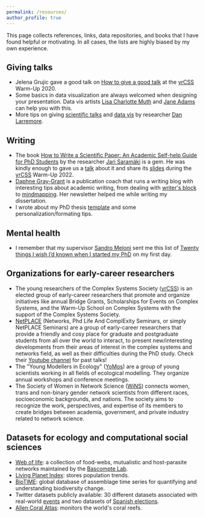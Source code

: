 ```yaml
---
permalink: /resources/
author_profile: true
---
```

This page collects references, links, data repositories, and books that I have found helpful or motivating. In all cases, the lists are highly biased by my own experience.


## Giving talks
- Jelena Grujic gave a good talk on [How to give a good talk][vTalk] at the [yrCSS] Warm-Up 2020. 
- Some basics in data visualization are always welcomed when designing your presentation. Data vis artists [Lisa Charlotte Muth][Lisa] and [Jane Adams][Jane] can help you with this.
- More tips on giving [scientific talks](https://drive.google.com/file/d/13efH6iA6toPtJ91KBt_QCeAyQBcSN7SA/view) and [data vis](https://drive.google.com/file/d/1LouVvISCRlWkItZgzoHcgoU5Q1VyHT4U/view) by researcher [Dan Larremore](https://larremorelab.github.io/dan/).
  
## Writing
- The book [How to Write a Scientific Paper: An Academic Self-help Guide for PhD Students](https://www.amazon.com/How-Write-Scientific-Paper-Self-Help/dp/173078416X) by the researcher [Jari Saramäki](https://jarisaramaki.fi/) is a gem. He was kindly enough to gave us a [talk](https://www.youtube.com/watch?v=czpwDkCTDjQ&list=PL2NiuOynAtBscCNd59bH4jS8SxAY_Uk5P&ab_channel=YoungResearchersoftheComplexSystemsSociety) about it and share its [slides](https://users.aalto.fi/~jsaramak/HowToWriteSciPaper_Palma.pdf) during the [yrCSS] Warm-Up 2022.
- [Daphne Gray-Grant](https://www.publicationcoach.com/blog/) is a publication coach that runs a writing blog with interesting tips about academic writing, from dealing with [writer's block]( https://www.publicationcoach.com/how-to-get-unstuck-when-writing/) to [mindmapping](https://www.publicationcoach.com/all-about-mindmapping/). Her newsletter helped me while writing my dissertation.
- I wrote about my PhD thesis [template](https://violetavivi.github.io/posts/2023/07/thesis/) and some personalization/formating tips.

## Mental health
- I remember that my supervisor [Sandro Meloni](https://ifisc.uib-csic.es/users/sandro/) sent me this list of [Twenty things I wish I’d known when I started my PhD](https://www.nature.com/articles/d41586-018-07332-x) on my first day.
  
## Organizations for early-career researchers
- The young researchers of the Complex Systems Society ([yrCSS](http://yrcss.cssociety.org/yrcss-about/)) is an elected group of early-career researchers that promote and organize initiatives like annual Bridge Grants, Scholarships for Events on Complex Systems, and the Warm-Up School on Complex Systems with the support of the Complex Systems Society.
- [NetPLACE](https://sites.google.com/view/netplace/home-page) (Networks, Phd Life And ComplExity Seminars, or simply NetPLACE Seminars) are a group of early-career researchers that provide a friendly and cosy place for graduate and postgraduate students from all over the world to interact, to present new/interesting developments from their areas of interest in the complex systems and networks field, as well as their difficulties during the PhD study. Check their [Youtube channel](https://www.youtube.com/@netplace3823) for past talks!
- The "Young Modellers in Ecology" ([YoMos](https://www.yomos.org/)) are a group of young scientists working in all fields of ecological modelling. They organize annual workshops and conference meetings.
- The Society of Women in Network Science ([WiNS](https://sites.google.com/view/womeninnetworkscience/)) connects women, trans and non-binary gender network scientists from different races, socioeconomic backgrounds, and nations. The society aims to recognize the work, perspectives, and expertise of its members to create bridges between academia, government, and private industry related to network science.
  
## Datasets for ecology and computational social sciences
- [Web of life](https://www.web-of-life.es/): a collection of food-webs, mutualistic and host-parasite networks maintained by the [Bascompte Lab](https://www.bascompte.net/).
- [Living Planet Index](https://www.livingplanetindex.org/search): stores population trends.
- [BioTIME](https://biotime.st-andrews.ac.uk/): global database of assemblage time series for quantifying and understanding biodiversity change.
- Twitter datasets publicly available: 30 different datasets associated with real-world [events](https://figshare.com/articles/dataset/Twitter_event_datasets_2012-2016_/5100460) and two datasets of [Spanish elections](https://osf.io/j5qwx/).
- [Allen Coral Atlas](https://allencoralatlas.org/): monitors the world's coral reefs.



[//]: # (These are reference links used in the body of this note and get stripped out when the markdown processor does its job. There is no need to format nicely because it shouldn't be seen. Thanks SO - http://stackoverflow.com/questions/4823468/store-comments-in-markdown-syntax)

   [yrCSS]: <http://yrcss.cssociety.org/>
   [vTalk]: <https://www.youtube.com/watch?v=LuM5PSnCCyw&list=PL2NiuOynAtBuOfXWJhV29BGHTCxMsxld7&index=2&ab_channel=YoungResearchersoftheComplexSystemsSociety>
   [Lisa]: <https://lisacharlottemuth.com/datavisrules>
   [Jane]: <https://docs.google.com/presentation/d/1D9ELLgv9ko4x0it4ppo0BoFYyMN4ll7E8W9Im9rzE9w/edit?usp=sharing>


